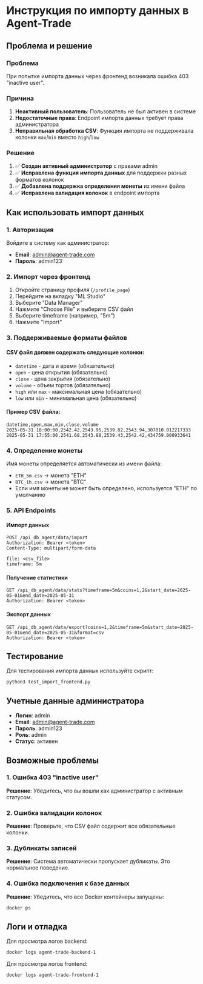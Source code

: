 # Инструкция по импорту данных в Agent-Trade

## Проблема и решение

### Проблема
При попытке импорта данных через фронтенд возникала ошибка 403 "inactive user".

### Причина
1. **Неактивный пользователь**: Пользователь не был активен в системе
2. **Недостаточные права**: Endpoint импорта данных требует права администратора
3. **Неправильная обработка CSV**: Функция импорта не поддерживала колонки `max`/`min` вместо `high`/`low`

### Решение
1. ✅ **Создан активный администратор** с правами admin
2. ✅ **Исправлена функция импорта данных** для поддержки разных форматов колонок
3. ✅ **Добавлена поддержка определения монеты** из имени файла
4. ✅ **Исправлена валидация колонок** в endpoint импорта

## Как использовать импорт данных

### 1. Авторизация
Войдите в систему как администратор:
- **Email**: admin@agent-trade.com
- **Пароль**: admin123

### 2. Импорт через фронтенд
1. Откройте страницу профиля (`/profile_page`)
2. Перейдите на вкладку "ML Studio"
3. Выберите "Data Manager"
4. Нажмите "Choose File" и выберите CSV файл
5. Выберите timeframe (например, "5m")
6. Нажмите "Import"

### 3. Поддерживаемые форматы файлов

#### CSV файл должен содержать следующие колонки:
- `datetime` - дата и время (обязательно)
- `open` - цена открытия (обязательно)
- `close` - цена закрытия (обязательно)
- `volume` - объем торгов (обязательно)
- `high` или `max` - максимальная цена (обязательно)
- `low` или `min` - минимальная цена (обязательно)

#### Пример CSV файла:
```csv
datetime,open,max,min,close,volume
2025-05-31 18:00:00,2542.42,2543.95,2539.82,2543.94,307810.012217333
2025-05-31 17:55:00,2541.68,2543.88,2539.43,2542.42,434759.000933641
```

### 4. Определение монеты
Имя монеты определяется автоматически из имени файла:
- `ETH_5m.csv` → монета "ETH"
- `BTC_1h.csv` → монета "BTC"
- Если имя монеты не может быть определено, используется "ETH" по умолчанию

### 5. API Endpoints

#### Импорт данных
```http
POST /api_db_agent/data/import
Authorization: Bearer <token>
Content-Type: multipart/form-data

file: <csv_file>
timeframe: 5m
```

#### Получение статистики
```http
GET /api_db_agent/data/stats?timeframe=5m&coins=1,2&start_date=2025-05-01&end_date=2025-05-31
Authorization: Bearer <token>
```

#### Экспорт данных
```http
GET /api_db_agent/data/export?coins=1,2&timeframe=5m&start_date=2025-05-01&end_date=2025-05-31&format=csv
Authorization: Bearer <token>
```

## Тестирование

Для тестирования импорта данных используйте скрипт:
```bash
python3 test_import_frontend.py
```

## Учетные данные администратора

- **Логин**: admin
- **Email**: admin@agent-trade.com
- **Пароль**: admin123
- **Роль**: admin
- **Статус**: активен

## Возможные проблемы

### 1. Ошибка 403 "inactive user"
**Решение**: Убедитесь, что вы вошли как администратор с активным статусом.

### 2. Ошибка валидации колонок
**Решение**: Проверьте, что CSV файл содержит все обязательные колонки.

### 3. Дубликаты записей
**Решение**: Система автоматически пропускает дубликаты. Это нормальное поведение.

### 4. Ошибка подключения к базе данных
**Решение**: Убедитесь, что все Docker контейнеры запущены:
```bash
docker ps
```

## Логи и отладка

Для просмотра логов backend:
```bash
docker logs agent-trade-backend-1
```

Для просмотра логов frontend:
```bash
docker logs agent-trade-frontend-1
```
